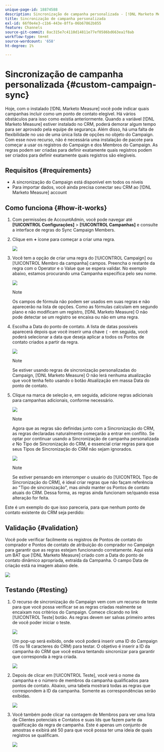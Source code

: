 ```yaml
---
unique-page-id: 18874588
description: Sincronização de campanha personalizada - [!DNL Marketo Measure] - Documentação do produto
title: Sincronização de campanha personalizada
exl-id: 66f0e4e3-c1b6-443e-8ffa-06b67862b855
feature: Channels
source-git-commit: 8ac315e7c4110d14811e77ef0586bd663ea1f8ab
workflow-type: tm+mt
source-wordcount: '658'
ht-degree: 1%

---
```


# Sincronização de campanha personalizada {#custom-campaign-sync}

Hoje, com o instalado [!DNL Marketo Measure] você pode indicar quais campanhas incluir como um ponto de contato elegível. Há vários obstáculos para isso como existia anteriormente. Quando a variável [!DNL Marketo Measure] estiver instalado no CRM, poderá demorar algum tempo para ser aprovado pela equipe de segurança. Além disso, há uma falta de flexibilidade no uso de uma única lista de opções no objeto do Campaign. Com esse novo recurso, não é necessária uma instalação de pacote para começar a usar os registros do Campaign e dos Membros do Campaign. As regras podem ser criadas para definir exatamente quais registros podem ser criados para definir exatamente quais registros são elegíveis.

## Requisitos {#requirements}

* A sincronização do Campaign está disponível em todos os níveis
* Para importar dados, você ainda precisa conectar seu CRM ao [!DNL Marketo Measure] account

## Como funciona {#how-it-works}

1. Com permissões de AccountAdmin, você pode navegar até **[!UICONTROL Configurações]** > **[!UICONTROL Campanhas]** e consulte a interface de regras do Sync Campaign Members.
1. Clique em **+** ícone para começar a criar uma regra.

   ![](assets/1-1.png)

1. Você tem a opção de criar uma regra do [!UICONTROL Campaign] ou [!UICONTROL Membro da campanha] campos. Preencha o restante da regra com o Operator e o Value que se espera validar. No exemplo abaixo, estamos procurando uma Campanha específica pelo seu nome.

   ![](assets/2-1.png)

   >[!NOTE]
   >
   >Os campos de fórmula não podem ser usados em suas regras e não aparecerão na lista de opções. Como as fórmulas calculam em segundo plano e não modificam um registro, [!DNL Marketo Measure] O não pode detectar se um registro se encaixa ou não em uma regra.

1. Escolha a Data do ponto de contato. A lista de datas possíveis aparecerá depois que você inserir uma chave `{` - em seguida, você poderá selecionar a data que deseja aplicar a todos os Pontos de contato criados a partir da regra.

   ![](assets/3-1.png)

   >[!NOTE]
   >
   >Se estiver usando regras de sincronização personalizadas do Campaign, [!DNL Marketo Measure] O não lerá nenhuma atualização que você tenha feito usando o botão Atualização em massa Data do ponto de contato.

1. Clique na marca de seleção e, em seguida, adicione regras adicionais para campanhas adicionais, conforme necessário.

   ![](assets/4-1.png)

   >[!NOTE]
   >
   >Agora que as regras são definidas junto com a Sincronização do CRM, as regras declaradas naturalmente começarão a entrar em conflito. Se optar por continuar usando a Sincronização de campanha personalizada _e_ No Tipo de Sincronização do CRM, é essencial criar regras para que seus Tipos de Sincronização do CRM não sejam ignorados.

   ![](assets/5-1.png)

   >[!NOTE]
   >
   >Se estiver pensando em interromper o usuário do [!UICONTROL Tipo de Sincronização do CRM], é ideal criar regras que não façam referência ao &quot;Tipo de sincronização&quot;, mas _ainda_ manter os Pontos de contato atuais do CRM. Dessa forma, as regras ainda funcionam se/quando essa alteração for feita.

Este é um exemplo do que isso pareceria, para que nenhum ponto de contato existente do CRM seja perdido:

## Validação {#validation}

Você pode verificar facilmente os registros de Pontos de contato do comprador e Pontos de contato de atribuição do comprador no Campaign para garantir que as regras estejam funcionando corretamente. Aqui está um BAT que [!DNL Marketo Measure] criado com a Data do ponto de contato dinâmico apropriada, extraída da Campanha. O campo Data de criação está na imagem abaixo dele.

![](assets/6-1.png)

## Testando {#testing}

1. O recurso de sincronização do Campaign vem com um recurso de teste para que você possa verificar se as regras criadas realmente se encaixam nos critérios do Campaign. Comece clicando no link [!UICONTROL Teste] botão. As regras devem ser salvas primeiro antes de você poder iniciar o teste.

   ![](assets/7-1.png)

   Um pop-up será exibido, onde você poderá inserir uma ID do Campaign (15 ou 18 caracteres do CRM) para testar. O objetivo é inserir a ID da campanha do CRM que você estava tentando sincronizar para garantir que corresponda à regra criada.

   ![](assets/8-1.png)

1. Depois de clicar em [!UICONTROL Teste], você verá o nome da campanha e o número de membros da campanha qualificados para pontos de contato. Abaixo, uma tabela mostrará todas as regras que correspondem à ID da campanha. Somente as correspondências serão exibidas.

   ![](assets/9.png)

1. Você também pode clicar na contagem de Membros para ver uma lista de Clientes potenciais e Contatos e suas Ids que fazem parte da qualificação da regra de campanha. Este é apenas um conjunto de amostras e exibirá até 50 para que você possa ter uma ideia de quais registros se qualificam.

   ![](assets/10.png)
